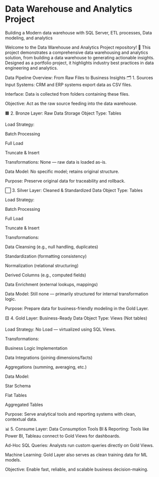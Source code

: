 # Data Warehouse and Analytics Project
Building a Modern  data warehouse with SQL Server, ETL processes, Data modeling, and analytics

Welcome to the Data Warehouse and Analytics Project repository! 🚀
This project demonstrates a comprehensive data warehousing and analytics solution, from building a data warehouse to generating actionable insights. Designed as a portfolio project, it highlights industry best practices in data engineering and analytics.

 Data Pipeline Overview: From Raw Files to Business Insights
🗂️ 1. Sources
Input Systems: CRM and ERP systems export data as CSV files.

Interface: Data is collected from folders containing these files.

Objective: Act as the raw source feeding into the data warehouse.

🟫 2. Bronze Layer: Raw Data Storage
Object Type: Tables

Load Strategy:

Batch Processing

Full Load

Truncate & Insert

Transformations: None — raw data is loaded as-is.

Data Model: No specific model; retains original structure.

Purpose: Preserve original data for traceability and rollback.

⬜ 3. Silver Layer: Cleaned & Standardized Data
Object Type: Tables

Load Strategy:

Batch Processing

Full Load

Truncate & Insert

Transformations:

Data Cleansing (e.g., null handling, duplicates)

Standardization (formatting consistency)

Normalization (relational structuring)

Derived Columns (e.g., computed fields)

Data Enrichment (external lookups, mappings)

Data Model: Still none — primarily structured for internal transformation logic.

Purpose: Prepare data for business-friendly modeling in the Gold Layer.

🟨 4. Gold Layer: Business-Ready Data
Object Type: Views (Not tables)

Load Strategy: No Load — virtualized using SQL Views.

Transformations:

Business Logic Implementation

Data Integrations (joining dimensions/facts)

Aggregations (summing, averaging, etc.)

Data Model:

Star Schema

Flat Tables

Aggregated Tables

Purpose: Serve analytical tools and reporting systems with clean, contextual data.

📊 5. Consume Layer: Data Consumption Tools
BI & Reporting: Tools like Power BI, Tableau connect to Gold Views for dashboards.

Ad-Hoc SQL Queries: Analysts run custom queries directly on Gold Views.

Machine Learning: Gold Layer also serves as clean training data for ML models.

Objective: Enable fast, reliable, and scalable business decision-making.

